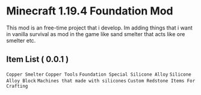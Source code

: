 # Minecraft 1.19.4 Foundation Mod

This mod is an free-time project that i develop. Im adding things that i want in vanilla survival as mod in the game like sand smelter that acts like ore smelter etc.

## Item List ( 0.0.1 )

`Copper Smelter`
`Copper Tools`
`Foundation Special Silicone Alloy`
`Silicone Alloy Block`
`Machines that made with silicones`
`Custom Redstone Items For Crafting`
